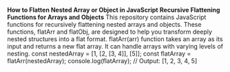 **How to Flatten Nested Array or Object in JavaScript**
**Recursive Flattening Functions for Arrays and Objects**
This repository contains JavaScript functions for recursively flattening nested arrays and objects.
These functions, flatArr and flatObj, are designed to help you transform deeply nested structures into a flat format.
flatArr(arr) function takes an array as its input and returns a new flat array.
It can handle arrays with varying levels of nesting.
const nestedArray = [1, [2, [3, 4]], [5]];
const flatArray = flatArr(nestedArray);
console.log(flatArray); // Output: [1, 2, 3, 4, 5] 
